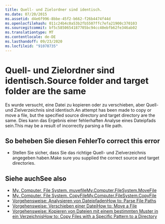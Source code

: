 ```yaml
---
title: Quell- und Zielordner sind identisch.
ms.date: 07/20/2015
ms.assetid: d4e6f996-8bbe-45f2-b662-f26b4474f44d
ms.openlocfilehash: 011c24b4c0a53b2fb5507ffc7efa21900c370103
ms.sourcegitcommit: bf5c5850654187705bc94cc40ebfb62fe346ab02
ms.translationtype: MT
ms.contentlocale: de-DE
ms.lasthandoff: 09/23/2020
ms.locfileid: "91078735"
---
```

# <a name="source-folder-and-target-folder-are-the-same"></a><span data-ttu-id="3485a-102">Quell- und Zielordner sind identisch.</span><span class="sxs-lookup"><span data-stu-id="3485a-102">Source folder and target folder are the same</span></span>

<span data-ttu-id="3485a-103">Es wurde versucht, eine Datei zu kopieren oder zu verschieben, aber Quell- und Zielverzeichnis sind identisch.</span><span class="sxs-lookup"><span data-stu-id="3485a-103">An attempt has been made to copy or move a file, but the specified source directory and target directory are the same.</span></span> <span data-ttu-id="3485a-104">Dies kann das Ergebnis einer fehlerhaften Analyse eines Dateipfads sein.</span><span class="sxs-lookup"><span data-stu-id="3485a-104">This may be a result of incorrectly parsing a file path.</span></span>  
  
## <a name="to-correct-this-error"></a><span data-ttu-id="3485a-105">So beheben Sie diesen Fehler</span><span class="sxs-lookup"><span data-stu-id="3485a-105">To correct this error</span></span>  
  
- <span data-ttu-id="3485a-106">Stellen Sie sicher, dass Sie das richtige Quell- und Zielverzeichnis angegeben haben.</span><span class="sxs-lookup"><span data-stu-id="3485a-106">Make sure you supplied the correct source and target directories.</span></span>  
  
## <a name="see-also"></a><span data-ttu-id="3485a-107">Siehe auch</span><span class="sxs-lookup"><span data-stu-id="3485a-107">See also</span></span>

- [<span data-ttu-id="3485a-108">My. Computer. File System. muvefile</span><span class="sxs-lookup"><span data-stu-id="3485a-108">My.Computer.FileSystem.MoveFile</span></span>](xref:Microsoft.VisualBasic.FileIO.FileSystem.MoveFile%2A)
- [<span data-ttu-id="3485a-109">My. Computer. File System. CopyFile</span><span class="sxs-lookup"><span data-stu-id="3485a-109">My.Computer.FileSystem.CopyFile</span></span>](xref:Microsoft.VisualBasic.FileIO.FileSystem.CopyFile%2A)
- [<span data-ttu-id="3485a-110">Vorgehensweise: Analysieren von Dateipfaden</span><span class="sxs-lookup"><span data-stu-id="3485a-110">How to: Parse File Paths</span></span>](../developing-apps/programming/drives-directories-files/how-to-parse-file-paths.md)
- [<span data-ttu-id="3485a-111">Vorgehensweise: Verschieben einer Datei</span><span class="sxs-lookup"><span data-stu-id="3485a-111">How to: Move a File</span></span>](../developing-apps/programming/drives-directories-files/how-to-move-a-file.md)
- [<span data-ttu-id="3485a-112">Vorgehensweise: Kopieren von Dateien mit einem bestimmten Muster in ein Verzeichnis</span><span class="sxs-lookup"><span data-stu-id="3485a-112">How to: Copy Files with a Specific Pattern to a Directory</span></span>](../developing-apps/programming/drives-directories-files/how-to-copy-files-with-a-specific-pattern-to-a-directory.md)
